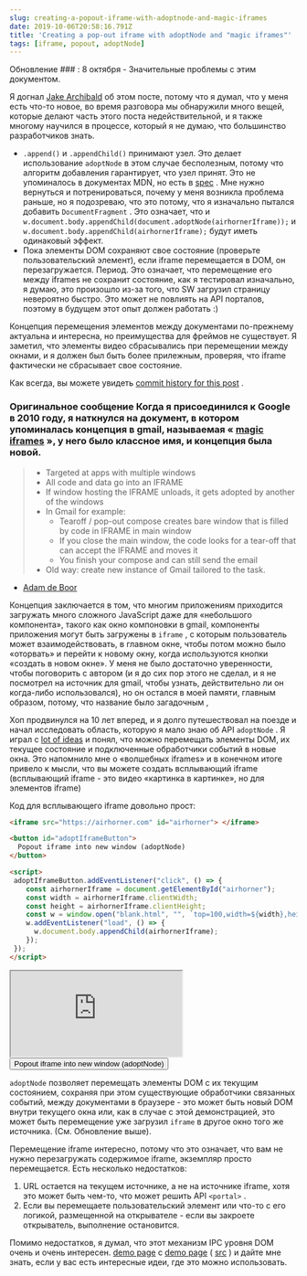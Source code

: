 ```yaml
---
slug: creating-a-popout-iframe-with-adoptnode-and-magic-iframes
date: 2019-10-06T20:58:16.791Z
title: 'Creating a pop-out iframe with adoptNode and "magic iframes"'
tags: [iframe, popout, adoptNode]
---
```


Обновление ### : 8 октября - Значительные проблемы с этим документом.

Я догнал [Jake Archibald](https://jakearchibald.com/) об этом посте, потому что я думал, что у меня есть что-то новое, во время разговора мы обнаружили много вещей, которые делают часть этого поста недействительной, и я также многому научился в процессе, который я не думаю, что большинство разработчиков знать.

* `.append()` и `.appendChild()` принимают узел. Это делает использование `adoptNode` в этом случае бесполезным, потому что алгоритм добавления гарантирует, что узел принят. Это не упоминалось в документах MDN, но есть в [spec](https://dom.spec.whatwg.org/#concept-node-append) . Мне нужно вернуться и потренироваться, почему у меня возникла проблема раньше, но я подозреваю, что это потому, что я изначально пытался добавить `DocumentFragment` . Это означает, что и `w.document.body.appendChild(document.adoptNode(airhornerIframe));` и `w.document.body.appendChild(airhornerIframe);` будут иметь одинаковый эффект.
* Пока элементы DOM сохраняют свое состояние (проверьте пользовательский элемент), если iframe перемещается в DOM, он перезагружается. Период. Это означает, что перемещение его между iframes не сохранит состояние, как я тестировал изначально, я думаю, это произошло из-за того, что SW загрузил страницу невероятно быстро. Это может не повлиять на API порталов, поэтому в будущем этот опыт должен работать :)

Концепция перемещения элементов между документами по-прежнему актуальна и интересна, но преимущества для фреймов не существует. Я заметил, что элементы видео сбрасывались при перемещении между окнами, и я должен был быть более прилежным, проверяя, что iframe фактически не сбрасывает свое состояние.

Как всегда, вы можете увидеть [commit history for this post](https://github.com/PaulKinlan/paul.kinlan.me/commits/main/content/en/2019-10-06-creating-a-popout-iframe-with-adoptnode-and-magic-iframes.markdown) .

### Оригинальное сообщение Когда я присоединился к Google в 2010 году, я наткнулся на документ, в котором упоминалась концепция в gmail, называемая « [magic iframes](https://www.usenix.org/legacy/events/webapps10/tech/slides/deboor.pdf) », у него было классное имя, и концепция была новой.

> * Targeted at apps with multiple windows
> * All code and data go into an IFRAME
> * If window hosting the IFRAME unloads, it gets adopted by another of the windows
> * In Gmail for example:
>   * Tearoff / pop-out compose creates bare window that is filled by code in IFRAME in main window
>   * If you close the main window, the code looks for a tear-off that can accept the IFRAME and moves it
>   * You finish your compose and can still send the email
> * Old way: create new instance of Gmail tailored to the task.

- [Adam de Boor](https://www.usenix.org/legacy/events/webapps10/tech/slides/deboor.pdf)

Концепция заключается в том, что многим приложениям приходится загружать много сложного JavaScript даже для «небольшого компонента», такого как окно компоновки в gmail, компоненты приложения могут быть загружены в `iframe` , с которым пользователь может взаимодействовать, в главном окне, чтобы потом можно было «оторвать» и перейти к новому окну, когда используются кнопки «создать в новом окне». У меня не было достаточно уверенности, чтобы поговорить с автором (и я до сих пор этого не сделал, и я не посмотрел на источник для gmail, чтобы узнать, действительно ли он когда-либо использовался), но он остался в моей памяти, главным образом, потому, что название было загадочным ,

Хоп продвинулся на 10 лет вперед, и я долго путешествовал на поезде и начал исследовать область, которую я мало знаю об API `adoptNode` . Я играл с [lot of ideas](https://nifty-meadowlark.glitch.me/) и понял, что можно перемещать элементы DOM, их текущее состояние и подключенные обработчики событий в новые окна. Это напомнило мне о «волшебных iframes» и в конечном итоге привело к мысли, что вы можете создать всплывающий iframe (всплывающий iframe - это видео «картинка в картинке», но для элементов iframe)

Код для всплывающего iframe довольно прост:

```html
<iframe src="https://airhorner.com" id="airhorner"> </iframe>

<button id="adoptIframeButton">
  Popout iframe into new window (adoptNode)
</button>

<script>
 adoptIframeButton.addEventListener("click", () => {
    const airhornerIframe = document.getElementById("airhorner");
    const width = airhornerIframe.clientWidth;
    const height = airhornerIframe.clientHeight;
    const w = window.open("blank.html", "", `top=100,width=${width},height=${height}`);
    w.addEventListener("load", () => {
      w.document.body.appendChild(airhornerIframe);
    });
 });
</script>
```

<iframe src="https://airhorner.com" id="airhorner"> </iframe>

<button id="adoptIframeButton">
  Popout iframe into new window (adoptNode)
</button>

<script>
 adoptIframeButton.addEventListener("click", () => {
    const airhornerIframe = document.getElementById("airhorner");
    const width = airhornerIframe.clientWidth;
    const height = airhornerIframe.clientHeight;
    const w = window.open("/blank.html", "", `top=100,width=${width},height=${height}`);
    w.addEventListener("load", () => {
      w.document.body.appendChild(airhornerIframe);
    });
 });
</script>

`adoptNode` позволяет перемещать элементы DOM с их текущим состоянием, сохраняя при этом существующие обработчики связанных событий, между документами в браузере - это может быть новый DOM внутри текущего окна или, как в случае с этой демонстрацией, это может быть перемещение уже загрузил `iframe` в другое окно того же источника. (См. Обновление выше).

Перемещение iframe интересно, потому что это означает, что вам не нужно перезагружать содержимое iframe, экземпляр просто перемещается. Есть несколько недостатков:

1. URL остается на текущем источнике, а не на источнике iframe, хотя это может быть чем-то, что может решить API `<portal>` .
2. Если вы перемещаете пользовательский элемент или что-то с его логикой, размещенной на открывателе - если вы закроете открыватель, выполнение остановится.

Помимо недостатков, я думал, что этот механизм IPC уровня DOM очень и очень интересен. [demo page](https://nifty-meadowlark.glitch.me/) с [demo page](https://nifty-meadowlark.glitch.me/) ( [src](https://glitch.com/edit/#!/nifty-meadowlark?path=script.js) ) и дайте мне знать, если у вас есть интересные идеи, где это можно использовать.

